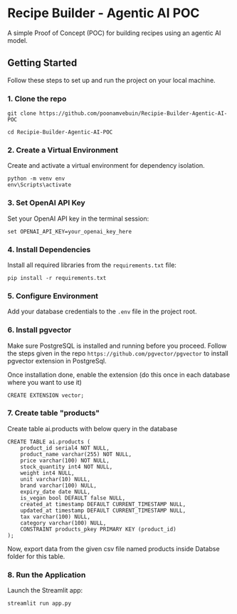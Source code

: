 # Recipe Builder - Agentic AI POC

A simple Proof of Concept (POC) for building recipes using an agentic AI model.

## Getting Started

Follow these steps to set up and run the project on your local machine.

### 1. Clone the repo

```
git clone https://github.com/poonamvebuin/Recipie-Builder-Agentic-AI-POC

cd Recipie-Builder-Agentic-AI-POC
```

### 2. Create a Virtual Environment

Create and activate a virtual environment for dependency isolation.

```
python -m venv env
env\Scripts\activate
```

### 3. Set OpenAI API Key

Set your OpenAI API key in the terminal session:

```
set OPENAI_API_KEY=your_openai_key_here
```

### 4. Install Dependencies

Install all required libraries from the `requirements.txt` file:

```
pip install -r requirements.txt
```

### 5. Configure Environment

Add your database credentials to the `.env` file in the project root.

### 6. Install pgvector

Make sure PostgreSQL is installed and running before you proceed. 
Follow the steps given in the repo `https://github.com/pgvector/pgvector` to install pgvector extension in PostgreSql.

Once installation done, enable the extension (do this once in each database where you want to use it)

```
CREATE EXTENSION vector;
```

### 7. Create table "products" 

Create table ai.products with below query in the database

```
CREATE TABLE ai.products (
	product_id serial4 NOT NULL,
	product_name varchar(255) NOT NULL,
	price varchar(100) NOT NULL,
	stock_quantity int4 NOT NULL,
	weight int4 NULL,
	unit varchar(10) NULL,
	brand varchar(100) NULL,
	expiry_date date NULL,
	is_vegan bool DEFAULT false NULL,
	created_at timestamp DEFAULT CURRENT_TIMESTAMP NULL,
	updated_at timestamp DEFAULT CURRENT_TIMESTAMP NULL,
	tax varchar(100) NULL,
	category varchar(100) NULL,
	CONSTRAINT products_pkey PRIMARY KEY (product_id)
);
```

Now, export data from the given csv file named products inside Databse folder for this table.



### 8. Run the Application

Launch the Streamlit app:

```
streamlit run app.py
```